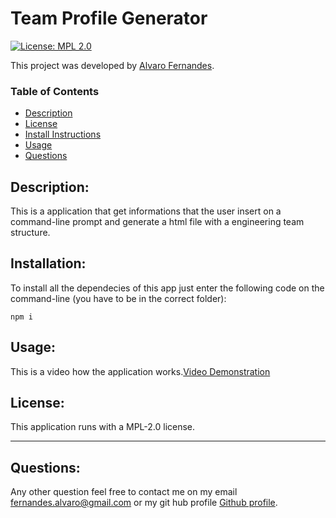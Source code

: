 # Team Profile Generator
[![License: MPL 2.0](https://img.shields.io/badge/License-MPL%202.0-brightgreen.svg)](https://opensource.org/licenses/MPL-2.0)

This project was developed by [Alvaro Fernandes](https://github.com/AlvaroFernandes).

### Table of Contents
* [Description](#Description)
* [License](#License)
* [Install Instructions](#Installation)
* [Usage](#Usage)
* [Questions](#Questions)

## Description:
This is a application that get informations that the user insert on a command-line prompt and generate a html file with a engineering team structure.

## Installation:
To install all the dependecies of this app just enter the following code on the command-line (you have to be in the correct folder):
```
npm i
```
    
## Usage:
This is a video how the application works.[Video Demonstration](https://drive.google.com/file/d/1MKSrLDt9ThIbZffy9_dlfkg-THJpVF7R/view)

## License:
This application runs with a MPL-2.0 license.

---
## Questions:
Any other question feel free to contact me on my email fernandes.alvaro@gmail.com or my git hub profile [Github profile](https://github.com/AlvaroFernandes).
